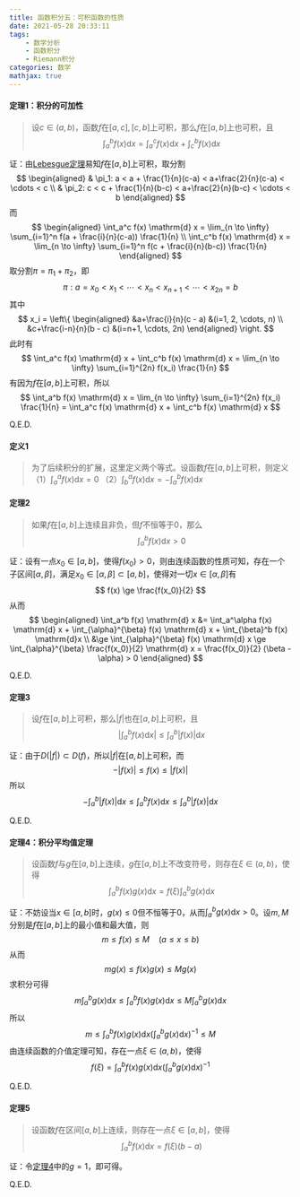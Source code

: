```yaml
---
title: 函数积分五：可积函数的性质
date: 2021-05-28 20:33:11
tags:
    - 数学分析
    - 函数积分
    - Riemann积分
categories: 数学
mathjax: true
---
```


#### 定理1：积分的可加性
> 设$c \in (a,b)$，函数$f$在$[a,c],[c,b]$上可积，那么$f$在$[a,b]$上也可积，且
$$
    \int_a^b f(x) \mathrm{d} x = \int_a^c f(x) \mathrm{d} x + \int_c^b f(x) \mathrm{d} x
$$

<!--more-->

证：由[Lebesgue定理](https://gamersover.github.io/2021/05/25/函数积分4/#定理7：Lebesgue)易知$f$在$[a,b]$上可积，取分割
$$
    \begin{aligned}
    & \pi_1: a < a + \frac{1}{n}(c-a) < a+\frac{2}{n}(c-a) < \cdots < c \\
    & \pi_2: c < c + \frac{1}{n}(b-c) < a+\frac{2}{n}(b-c) < \cdots < b
    \end{aligned}
$$
而
$$
    \begin{aligned}
    \int_a^c f(x) \mathrm{d} x = \lim_{n \to \infty} \sum_{i=1}^n f(a + \frac{i}{n}(c-a)) \frac{1}{n} \\
    \int_c^b f(x) \mathrm{d} x = \lim_{n \to \infty} \sum_{i=1}^n f(c + \frac{i}{n}(b-c)) \frac{1}{n}
    \end{aligned}
$$
取分割$\pi = \pi_1 + \pi_2$，即
$$
    \pi: a = x_0 < x_1 < \cdots < x_n < x_{n+1} < \cdots < x_{2n} = b
$$
其中
$$
 x_i = \left\{
    \begin{aligned}
    &a+\frac{i}{n}(c - a) &(i=1, 2, \cdots, n) \\
    &c+\frac{i-n}{n}(b - c) &(i=n+1, \cdots, 2n)
    \end{aligned}
 \right.
$$
此时有
$$
    \int_a^c f(x) \mathrm{d} x + \int_c^b f(x) \mathrm{d} x = \lim_{n \to \infty} \sum_{i=1}^{2n} f(x_i) \frac{1}{n}
$$
有因为$f$在$[a,b]$上可积，所以
$$
    \int_a^b f(x) \mathrm{d} x = \lim_{n \to \infty} \sum_{i=1}^{2n} f(x_i) \frac{1}{n} = \int_a^c f(x) \mathrm{d} x + \int_c^b f(x) \mathrm{d} x
$$

Q.E.D.


#### 定义1
> 为了后续积分的扩展，这里定义两个等式。设函数$f$在$[a,b]$上可积，则定义
（1）$\displaystyle \int_a^a f(x) \mathrm{d} x = 0$
（2）$\displaystyle \int_b^a f(x) \mathrm{d} x = - \int_a^b f(x) \mathrm{d} x$


#### 定理2
> 如果$f$在$[a,b]$上连续且非负，但$f$不恒等于$0$，那么
$$
    \int_a^b f(x) \mathrm{d} x > 0
$$

证：设有一点$x_0 \in [a,b]$，使得$f(x_0) > 0$，则由连续函数的性质可知，存在一个子区间$[\alpha, \beta]$，满足$x_0 \in [\alpha, \beta] \subset [a,b]$，使得对一切$x \in [\alpha, \beta]$有
$$
    f(x) \ge \frac{f(x_0)}{2}
$$
从而
$$
    \begin{aligned}
    \int_a^b f(x) \mathrm{d} x &= \int_a^\alpha f(x) \mathrm{d} x + \int_{\alpha}^{\beta} f(x) \mathrm{d} x + \int_{\beta}^b f(x) \mathrm{d}x \\
    &\ge \int_{\alpha}^{\beta} f(x) \mathrm{d} x \ge \int_{\alpha}^{\beta} \frac{f(x_0)}{2} \mathrm{d} x = \frac{f(x_0)}{2} (\beta - \alpha) > 0
    \end{aligned}
$$

Q.E.D.

#### 定理3
> 设$f$在$[a,b]$上可积，那么$|f|$也在$[a,b]$上可积，且
$$
    \left| \int_a^b f(x) \mathrm{d} x\right| \le \int_a^b |f(x)| \mathrm{d}x
$$

证：由于$D(|f|) \subset D(f)$，所以$|f|$在$[a,b]$上可积，而
$$
    - |f(x)| \le f(x) \le |f(x)|
$$
所以
$$
    - \int_a^b |f(x)| \mathrm{d}x \le \int_a^b f(x) \mathrm{d}x \le \int_a^b |f(x)| \mathrm{d}x
$$

Q.E.D.

#### 定理4：积分平均值定理
> 设函数$f$与$g$在$[a,b]$上连续，$g$在$[a,b]$上不改变符号，则存在$\xi \in (a,b)$，使得
$$
    \int_a^b f(x)g(x) \mathrm{d} x = f(\xi) \int_a^b g(x) \mathrm{d} x
$$

证：不妨设当$x \in [a,b]$时，$g(x) \le 0$但不恒等于0，从而$\displaystyle \int_a^b g(x) \mathrm{d} x > 0$。设$m,M$分别是$f$在$[a,b]$上的最小值和最大值，则
$$
    m \le f(x) \le M \quad (a \le x \le b)
$$
从而
$$
    mg(x) \le f(x)g(x) \le M g(x)
$$
求积分可得
$$
    m\int_a^b g(x) \mathrm{d} x \le \int_a^b f(x)g(x) \mathrm{d} x \le M\int_a^b g(x) \mathrm{d}x
$$
所以
$$
    m \le \int_a^b f(x)g(x) \mathrm{d} x (\int_a^b g(x) \mathrm{d} x)^{-1} \le M
$$
由连续函数的介值定理可知，存在一点$\xi \in (a,b)$，使得
$$
    f(\xi) = \int_a^b f(x)g(x) \mathrm{d} x (\int_a^b g(x) \mathrm{d} x)^{-1}
$$

Q.E.D.

#### 定理5
> 设函数$f$在区间$[a,b]$上连续，则存在一点$\xi \in [a,b]$，使得
$$
    \int_a^b f(x) \mathrm{d} x = f(\xi)(b - a)
$$

证：令[定理4](#定理4积分平均值定理)中的$g = 1$，即可得。

Q.E.D.